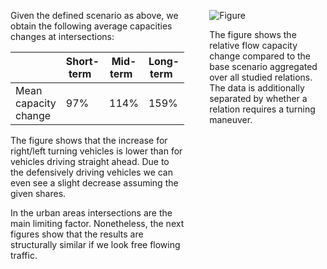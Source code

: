 <div style="display: flex; gap: 40px">

<div>

Given the defined scenario as above, we obtain the following average capacities changes at intersections:

|                         | Short-term &nbsp; | Mid-term  &nbsp;| Long-term  &nbsp; |
|-------------------------|--------------|------------|------------|
|  Mean capacity change   |    97%       |   114%     |   159%     |


The figure shows that the increase for right/left turning vehicles is lower than for vehicles driving straight ahead.
Due to the defensively driving vehicles we can even see a slight decrease assuming the given shares.


In the urban areas intersections are the main limiting factor.
Nonetheless, the next figures show that the results are structurally similar if we look free flowing traffic.

</div>

<div>

![Figure](https://svn.vsp.tu-berlin.de/repos/public-svn/matsim/scenarios/countries/de/duesseldorf/projects/komodnext/website//flow/flow-violin.png)

The figure shows the relative flow capacity change compared to the base scenario aggregated over all studied relations.
The data is additionally separated by whether a relation requires a turning maneuver.

</div>

</div>
